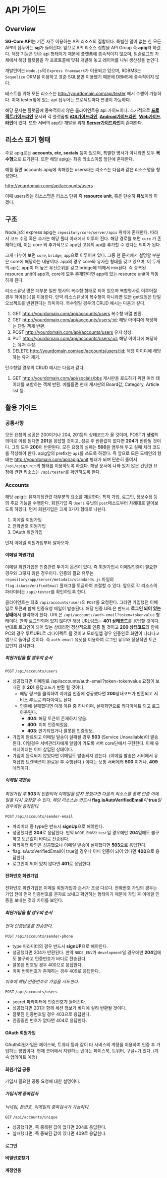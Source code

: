 # API 가이드
<!--![sg-core api](http://)-->


## Overview
**SG-Core API**는 기존 자주 이용하는 API 리소스의 집합이다. 특별한 말이 없는 한 모든 API의 접두어는 **sg**가 들어간다. 앞으로 API 리소스 집합을 API Group 즉 **apig**라 하겠다.
해당 기능은 단순 api 형태이기 때문에 플랫폼에 종속적이지 않으며, 팀슬로그업 자체에서 해당 플랫폼을 각 프로토콜에 맞춰 개발해 놓고 레이어를 나눠 생산성을 높인다.

개발언어는 `Node.js`의 `Express framework`가 이용되고 있으며, RDBMS는 `Sequelize` ORM을 이용하고 표준 SQL문만 이용했기 때문에 DBMS에 종속적이지 않다. 

테스트를 위해 모든 리소스는 <http://yourdomain.com/api/tester> 에서 수행이 가능하다. 이때 tester앞에 있는 api 접두어는 프로젝트마다 변경이 가능하다.

해당 문서는 플랫폼에 종속적이지 않은 클라이언트용 api 가이드이다. 추가적으로 [**프로젝트가이드라인**](http://naver.com) 문서와 각 플랫폼별 [**iOS가이드라인**](), [**Android가이드라인**](), [**Web가이드라인**]()이 있다. 또한 서버의 app단 개발을 위해 [**Server가이드라인**]()이 존재한다. 


## 리소스 표기 형태
주요 apig로는 **accounts, etc, socials** 등이 있으며, 특별한 명사가 아니라면 모두 **복수형**으로 표기된다. 또한 해당 apig는 최종 리소스이름 앞단에 존재한다. 

예를 들면 accounts apig에 속해있는 users라는 리소스는 다음과 같은 리소스명을 형성한다. 

<http://yourdomain.com/api/accounts/users>

이때 users라는 리소스명은 리소스 단위 즉 **resource unit**, 혹은 단순히 **유닛**이라 하겠다.


## 구조
Node.js의 express apig는 `repository/core/server/apis` 위치에 존재한다. 따라서 코드 수정 혹은 추가는 해당 폴더 아래에서 이루어 진다. 해당 경로를 보면 `core` 가 존재하는데, 이는 core 외 추가적으로 app단 고유의 api를 추가할 수 있다는 의미가 된다.

크게 나누어 보면 `core`, `bridge`, `app`으로 이루어져 있다. 그중 현 문서에서 설명할 부분은 core에 해당하는 내용이다. app의 경우 core와 유사한 형태를 갖고 있으며, 이 두개의 api는 app이 더 높은 우선순위를 갖고 bridge에 의해서 mix된다. 즉 중복된 resource unit이 app과, core에 모두 존재한다면 app에 있는 resource unit이 작동하게 된다.

리소스유닛 명은 대부분 일반 명사의 복수형 형태로 되어 있으며 복합명사로 이루어질 경우 하이픈(-)을 이용한다. 만약 리소스유닛이 복수형이 아니라면 모든 get요청은 단일 오브젝트를 반환한다는 의미이다. 복수형일 경우의 CRUD 예시는 다음과 같다.

1. GET <http://yourdomain.com/api/accounts/users> 복수형 배열 반환.
2. GET <http://yourdomain.com/api/accounts/users/:id:> 해당 아이디에 해당하는 단일 객체 반환.
3. POST <http://yourdomain.com/api/accounts/users> 유저 생성.
4. PUT <http://yourdomain.com/api/accounts/users/:id:> 해당 아이디에 해당하는 유저 수정.
5. DELETE <http://yourdomain.com/api/accounts/users/:id:> 해당 아이디에 해당하는 유저 제거.

단수형일 경우의 CRUD 예시는 다음과 같다.

1. GET <http://yourdomain.com/api/socials/bbs> 게시판을 로드하기 위한 여러 데이터를 포함하는 객체 반환. 예를들면 현재 게시판의 Board값, Category, Article list 등.



## 활용 가이드
### 공통사항
모든 요청의 성공은 200이거나 204, 201등의 상태코드가 올 것이며, POST가 **생성**의 의미로 이용 된다면 **201**을 응답할 것이고, 성공 후 반환값이 없다면 **204**가 반환될 것이다. 그외 모두 **200**이 반환된다. 모든 요청의 실패는 **500**을 염두해 두고 실패 처리 코드를 작성해야 한다. apig앞의 prefix는 `api`를 쓰도록 하겠다. 즉 앞으로 모든 도메인의 형태는 <http://yourdomain.com/api/apig/unit> 형태가 되며 단순히 줄여서 `/api/apig/unit`의 형태를 이용하도록 하겠다. 해당 문서에 나와 있지 않은 간단한 요청에 관한 리소스는 `/api/tester`를 확인하도록 한다.

### Accounts
해당 apig는 유저계정관련 대부분의 요소를 제공한다. 특히 가입, 로그인, 정보수정 등의 주요 기능을 수행한다. 회원가입 즉 `Users` 유닛의 `post`메소드부터 차례대로 알아보도록 하겠다.
먼저 회원가입은 크게 3가지 형태로 나뉜다. 

1. 이메일 회원가입
2. 전화번호 회원가입
3. OAuth 회원가입

먼저 이메일 회원가입부터 알아보자.

#### 이메일 회원가입
이메일 회원가입은 인증관련 두가지 옵션이 있다. 즉 회원가입시 이메일인증이 필요한 경우와 그렇지 않은 경우이다. 인증의 필요 유무는 `repository/app/server/metadata/standards.js` 파일의 `flag.isAutoVerifiedEmail` 플래그를 토글하여 조절할 수 있다. 앞으로 각 리소스의 파라미터는 `/api/tester`를 확인하도록 한다.

클라이언트는 최초 `/api/accounts/users`의 `POST`를 요청한다. 그러면 가입했던 이메일로 토큰과 함께 인증요청 메일이 발송된다. 해당 인증 URL은 반드시 **로그인 되어 있는 상태**에서 클릭해야 한다. URL은 `/api/accounts/auth-email?token=tokenvalue` 형태이다. 만약 로그인되어 있지 않다면 해당 URL링크는 **401 상태코드**를 응답할 것이다. 반대로 로그인이 되어 있는 상태라면 정상적으로 인증 될 것이고 **200 상태코드**와 함께 PC의 경우 루트URL로 리다이렉트 될 것이고 모바일앱 경우 인증완료 화면이 나타나고 앱으로 돌아갈 것이다. 즉 `auth-email` 유닛을 이용하여 로그인 유무와 정상적인 토큰 값인지 검사한다.

##### 회원가입을 할 경우의 순서

`POST` `/api/accounts/users`

* 성공했다면 이메일로 /api/accounts/auth-email?token=tokenvalue 요청이 보내진 후 **201** 응답코드가 반환 될 것이다.
  * 해당 링크를 클릭하여 이메일 인증에 성공했다면 **200**상태코드가 반환되고 서비스 루트로 리다이렉트 된다.
  * 인증에 실패했다면 아래 이유 중 하나이며, 실패화면으로 리다이렉트 되고 로그아웃된다.
    * **404**: 해당 토큰이 존재하지 않음.
    * **400**: 이미 인증되었음.
    * **403**: 만기되었거나 잘못된 인증정보.
* 가입이 완료되고 이메일 발송이 실패될 경우 **503** (Service Unavaliable)이 발송된다. 이럴경우 서버관리자에게 알림이 가도록 서버 core단에서 구현한다. 이때 유저데이터는 이미 삽입된 상태이다.
* 가입이 완료되지 않았다면 이메일도 발송되지 않는다. (이메일 발송은 서버에서 유저삽입 트렌젝션이 완료된 후 수행된다.) 이때는 보통 서버에러 **500** 이거나, **409** 에러이다.


##### 이메일 재전송

*회원가입 후* **503***이 반환되어 이메일을 받지 못했다면 다음의 리소스를 통해 인증 이메일을 다시 요청할 수 있다. 해당 리소스는 반드시* **flag.isAutoVerifiedEmail***이* **true***일 경우에만 동작한다.*

`POST` `/api/accounts/sender-email`

* 파리미터 중 type은 반드시 **signUp**으로 해야한다.
* 성공했다면 **204**로 응답한다. 만약 `NODE_ENV`가 `test`일 경우에만 **204**임에도 불구하고 토큰값이 바디로 전송된다.
* 파라미터 확인은 성공했으나 이메일 발송이 실패했다면 **503**으로 응답한다.
* flag.isAutoVerifiedEmail이 true일 경우나 이미 인증이 되어 있다면 **400**으로 응답한다.
* 로그인이 되어 있지 않다면 **401**로 응답한다.

#### 전화번호 회원가입

전화번호 회원가입은 이메일 회원가입과 순서가 조금 다르다. 전화번호 가입의 경우는 가입 전에 먼저 인증번호를 문자로 보내고 확인하는 형태이기 때문에 가입 후 이메일 인증을 보내는 것과 차이를 보인다.

##### 회원가입을 할 경우의 순서

*먼저 인증번호를 전송한다.*

`POST` `/api/accounts/sender-phone`

* type 파라미터의 경우 반드시 **signUP**으로 해야한다.
* 성공했다면 204가 반환된다. 만약 `NODE_ENV`가 `development`일 경우에만 **204**임에도 불구하고 인증번호가 바디로 전송된다.
* 잘못된 번호일 경우 400으로 응답한다.
* 이미 번화번호가 존재하는 경우 409로 응답한다.

*이후에 해당 인증번호로 가입을 시도한다.*

`POST` `/api/accounts/users`

* secret 파라미터에 인증번호가 들어간다.
* 성공했다면 201과 함께 세션 정보가 바디에 실려 반환될 것이다.
* 잘못된 인증번호일 경우 403으로 응답한다.
* 인증중인 번호가 없다면 404로 응답한다.

#### OAuth 회원가입

OAuth회원가입은 페이스북, 트위터 등과 같이 타 서비스의 계정을 이용하여 인증 후 가입하는 방법이다. 현재 코어에서 지원하는 벤더는 페이스북, 트위터, 구글+가 있다. (계속 업데이트 예정)

#### 회원가입 공통

가입시 필요한 공통 요청에 대한 설명이다.

##### 가입시에 중복검사

*닉네임, 폰번호, 이메일의 중복검사가 가능하다.*

`GET` `/api/accounts/unique`

* 성공했다면, 즉 중복된 값이 없다면 204로 응답한다.
* 실패했다면, 즉 중복된 값이 있다면 409로 응답한다.

#### 로그인
#### 비밀번호찾기
#### 계정연동
  
 
 
	






